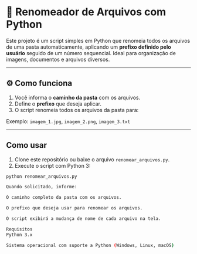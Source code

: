 # 📝 Renomeador de Arquivos com Python

Este projeto é um script simples em Python que renomeia todos os arquivos de uma pasta automaticamente, aplicando um **prefixo definido pelo usuário** seguido de um número sequencial. Ideal para organização de imagens, documentos e arquivos diversos.

---

## ⚙️ Como funciona

1. Você informa o **caminho da pasta** com os arquivos.
2. Define o **prefixo** que deseja aplicar.
3. O script renomeia todos os arquivos da pasta para:


Exemplo: `imagem_1.jpg`, `imagem_2.png`, `imagem_3.txt`

---

## Como usar

1. Clone este repositório ou baixe o arquivo `renomear_arquivos.py`.
2. Execute o script com Python 3:

```bash
python renomear_arquivos.py

Quando solicitado, informe:

O caminho completo da pasta com os arquivos.

O prefixo que deseja usar para renomear os arquivos.

O script exibirá a mudança de nome de cada arquivo na tela.

Requisitos
Python 3.x

Sistema operacional com suporte a Python (Windows, Linux, macOS)
